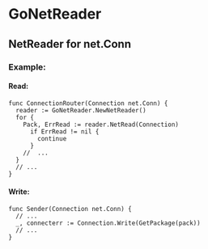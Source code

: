 # GoNetReader
## NetReader for net.Conn

### Example:
#### Read:
```
func ConnectionRouter(Connection net.Conn) {
  reader := GoNetReader.NewNetReader()
  for {
    Pack, ErrRead := reader.NetRead(Connection)
      if ErrRead != nil {
        continue 
      }
    //  ...
  }
  // ...
}
```  
#### Write:
``` 
func Sender(Connection net.Conn) { 
  // ...
  _, connecterr := Connection.Write(GetPackage(pack))
  // ...
}

```  
